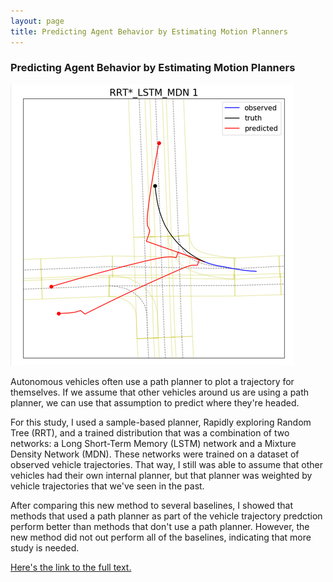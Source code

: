 ```yaml
---
layout: page
title: Predicting Agent Behavior by Estimating Motion Planners
---
```


### Predicting Agent Behavior by Estimating Motion Planners

![RRT* LSTM MDN on curved path](/assets/img/mastersresults.png)

Autonomous vehicles often use a path planner to plot a trajectory for themselves. If we assume that other vehicles around us are using a path planner, we can use that assumption to predict where they're headed.

For this study, I used a sample-based planner, Rapidly exploring Random Tree (RRT), and a trained distribution that was a combination of two networks: a Long Short-Term Memory (LSTM) network and a Mixture Density Network (MDN). These networks were trained on a dataset of observed vehicle trajectories. That way, I still was able to assume that other vehicles had their own internal planner, but that planner was weighted by vehicle trajectories that we've seen in the past.

After comparing this new method to several baselines, I showed that methods that used a path planner as part of the vehicle trajectory predction perform better than methods that don't use a path planner. However, the new method did not out perform all of the baselines, indicating that more study is needed.

[Here's the link to the full text.](https://scholarwolf.unr.edu/server/api/core/bitstreams/348556f1-b6a8-48cb-8b72-99753a707c6d/content)
